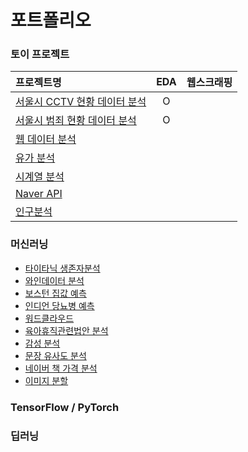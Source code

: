 포트폴리오
===

### 토이 프로젝트
| 프로젝트명 | EDA | 웹스크래핑 |
|:-- |:--:|:--:|
| [서울시 CCTV 현황 데이터 분석](https://github.com/vive0508/portpolio/blob/main/Toy_Projects/Analysis%20Seoul%20CCTV.ipynb)| O | |
| [서울시 범죄 현황 데이터 분석](https://github.com/vive0508/portpolio/blob/main/Toy_Projects/Analysis%20Seoul%20Crime.ipynb)| O | |
| [웹 데이터 분석]() | | |
| [유가 분석]() | | |
| [시계열 분석]() | | |
| [Naver API]() | | |
| [인구분석]() | | |
 

### 머신러닝
- [타이타닉 생존자분석]()   
- [와인데이터 분석]()   
- [보스턴 집값 예측]()   
- [인디언 당뇨병 예측]()   
- [워드클라우드]()
- [육아휴직관련법안 분석]()
- [감성 분석]()   
- [문장 유사도 분석]()
- [네이버 책 가격 분석]()   
- [이미지 분할]()   

### TensorFlow / PyTorch
### 딥러닝
